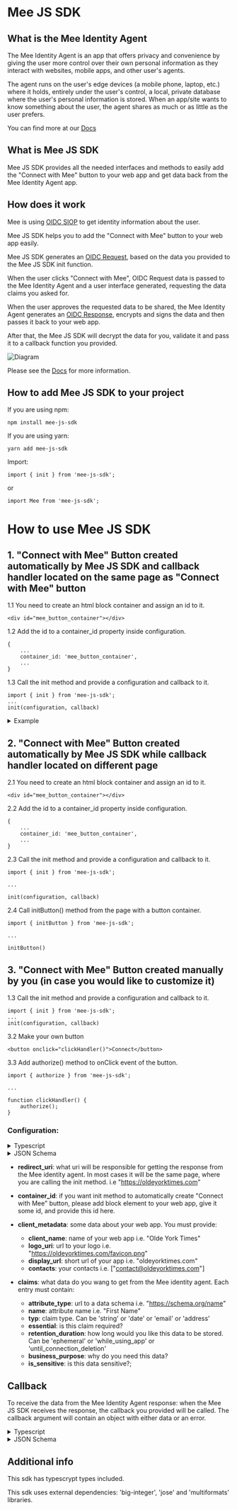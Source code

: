 # Mee JS SDK

## What is the Mee Identity Agent

The Mee Identity Agent is an app that offers privacy and convenience by giving the user more control over their own personal information as they interact with websites, mobile apps, and other user's agents.

The agent runs on the user's edge devices (a mobile phone, laptop, etc.) where it holds, entirely under the user's control, a local, private database where the user's personal information is stored. When an app/site wants to know something about the user, the agent shares as much or as little as the user prefers.

You can find more at our [Docs](https://docs-dev.mee.foundation/Identity_agent.html)

## What is Mee JS SDK

Mee JS SDK provides all the needed interfaces and methods to easily add the "Connect with Mee" button to your web app and get data back from the Mee Identity Agent app.

## How does it work

Mee is using [OIDC SIOP](https://openid.net/specs/openid-connect-self-issued-v2-1_0.html) to get identity information about the user.

Mee JS SDK helps you to add the "Connect with Mee" button to your web app easily.

Mee JS SDK generates an [OIDC Request](https://openid.net/specs/openid-connect-core-1_0.html#SelfIssuedRequest), based on the data you provided to the Mee JS SDK init function.

When the user clicks "Connect with Mee", OIDC Request data is passed to the Mee Identity Agent and a user interface generated, requesting the data claims you asked for.

When the user approves the requested data to be shared, the Mee Identity Agent generates an [OIDC Response](https://openid.net/specs/openid-connect-core-1_0.html#SelfIssuedResponse), encrypts and signs the data and then passes it back to your web app.

After that, the Mee JS SDK will decrypt the data for you, validate it and pass it to a callback function you provided.

![Diagram](https://docs-dev.mee.foundation/images/mee-siop-same-device-flow.svg)

Please see the [Docs](https://docs-dev.mee.foundation/Connect_with_Mee.html) for more information.

## How to add Mee JS SDK to your project

If you are using npm:
```
npm install mee-js-sdk
```
If you are using yarn:
```
yarn add mee-js-sdk
```
Import: 
```
import { init } from 'mee-js-sdk';
```
or
```
import Mee from 'mee-js-sdk';
```

# How to use Mee JS SDK

## 1. "Connect with Mee" Button created automatically by Mee JS SDK and callback handler located on the same page as "Connect with Mee" button


1.1 You need to create an html block container and assign an id to it.
```
<div id="mee_button_container"></div>
```

1.2 Add the id to a container_id property inside configuration.
```
{
    ...
    container_id: 'mee_button_container',
    ...
}
```

1.3 Call the init method and provide a configuration and callback to it.
```
import { init } from 'mee-js-sdk';
...
init(configuration, callback)
```
<details>
  <summary>
    Example
  </summary>

```
    init({
    client_metadata: {
      client_name: 'Olde York Times',
      logo_uri: 'https://oldeyorktimes.com/favicon.png',
      display_url: 'oldeyorktimes.com',
      contacts: [],
    },
    redirect_uri: 'https://oldeyorktimes.com',
    container_id: 'mee_button_container',
    claims: {
      id_token: {
        last_name: {
          attribute_type: 'https://schema.org/name',
          name: 'Last Name',
          typ: 'string',
          essential: true,
          retention_duration: "",
          business_purpose: '',
          is_sensitive: true,
        },
        first_name: {
          attribute_type: 'https://schema.org/name',
          name: 'First Name',
          typ: 'string',
          essential: false,
          retention_duration: MeeConsentDuration.ephemeral,
          business_purpose: '',
          is_sensitive: true,
        },
      },
    },
  }, (data) => {
      console.log(data);
    }
  });
```
</details>

## 2. "Connect with Mee" Button created automatically by Mee JS SDK while callback handler located on different page

2.1 You need to create an html block container and assign an id to it.
```
<div id="mee_button_container"></div>
```

2.2 Add the id to a container_id property inside configuration.
```
{
    ...
    container_id: 'mee_button_container',
    ...
}
```

2.3 Call the init method and provide a configuration and callback to it.
```
import { init } from 'mee-js-sdk';

...

init(configuration, callback)
```

2.4 Call initButton() method from the page with a button container.
```
import { initButton } from 'mee-js-sdk';

...

initButton()
```

## 3. "Connect with Mee" Button created manually by you (in case you would like to customize it)

1.3 Call the init method and provide a configuration and callback to it.
```
import { init } from 'mee-js-sdk';
...
init(configuration, callback)
```

3.2 Make your own button
```
<button onclick="clickHandler()">Connect</button>
```

3.3 Add authorize() method to onClick event of the button.

```
import { authorize } from 'mee-js-sdk';

...

function clickHandler() {
	authorize();
}

```

### Configuration: 
<details>
  <summary>
    Typescript
  </summary>
  
```
  interface MeeConfiguration {
      claims?: {
        id_token?: {
          [name: string]: {
              attribute_type: string;
              name: string;
              typ: 'string' | 'date' | 'email' | 'address';
              essential: boolean;
              retention_duration: "ephemeral" | "while_using_app" | "until_connection_deletion"
              business_purpose: string;
              is_sensitive: boolean;
          }
        }
      };
      client_metadata: {
          client_name: string;
          logo_uri: string;
          display_url: string;
          contacts: string[];
      }
      container_id?: string; 
      redirect_uri: string;
  }
```
</details>

<details>
  <summary>
    JSON Schema
  </summary>
  
```
 {
  "$schema": "http://json-schema.org/draft-04/schema#",
  "type": "object",
  "properties": {
    "client_metadata": {
      "type": "object",
      "properties": {
        "client_name": {
          "type": "string"
        },
        "logo_uri": {
          "type": "string",
          "format": "uri"
        },
        "display_url": {
          "type": "string",
          "format": "uri"
        },
        "contacts": {
          "type": "array",
          "items": [
            {
              "type": "string"
            }
          ]
        }
      },
      "required": [
        "client_name",
        "logo_uri",
        "display_url",
        "contacts"
      ]
    },
    "redirect_uri": {
      "type": "string"
    },
    "container_id": {
      "type": "string"
    },
    "claims": {
      "type": "object",
      "properties": {
        "id_token": {
          "type": "object",
          "patternProperties": {
            "^.*$": {
              "type": "object",
              "properties": {
                "attribute_type": {
                  "type": "string",
                  "format": "uri"
                },
                "name": {
                  "type": "string"
                },
                "typ": {
                  "type": "string",
                  "enum": ["string", "date", "email"]
                },
                "essential": {
                  "type": "boolean"
                },
                "retention_duration": {
                  "type": "string",
                  "enum": ["ephemeral", "while_using_app", "until_connection_deletion"]
                },
                "business_purpose": {
                  "type": "string"
                },
                "is_sensitive": {
                  "type": "boolean"
                }
              },
              "required": [
                "attribute_type",
                "name",
                "typ",
                "essential",
                "retention_duration",
                "business_purpose",
                "is_sensitive"
              ]
            }
          }
        }
      },
      "required": [
        "id_token"
      ]
    }
  },
  "required": [
    "client_metadata",
    "redirect_uri",
    "claims"
  ]
}
```
</details>

- **redirect_uri**: what uri will be responsible for getting the response from the Mee identity agent.
In most cases it will be the same page, where you are calling the init method. i.e  "https://oldeyorktimes.com"
- **container_id**: if you want init method to automatically create "Connect with Mee" button, please add block element to your web app, give it some id, and provide this id here.
- **client_metadata**: some data about your web app.
You must provide:
  - **client_name**: name of your web app i.e. "Olde York Times"
  - **logo_uri**: url to your logo i.e. "https://oldeyorktimes.com/favicon.png"
  - **display_url**: short url of your app i.e. "oldeyorktimes.com"
  - **contacts**: your contacts i.e. ["contact@oldeyorktimes.com"]

- **claims**: what data do you wang to get from the Mee identity agent.
Each entry must contain:
  - **attribute_type**: url to a data schema i.e. "https://schema.org/name"
  - **name**: attribute name i.e. "First Name"
  - **typ**: claim type. Can be 'string' or 'date' or 'email' or 'address'
  - **essential**: is this claim required?
  - **retention_duration**: how long would you like this data to be stored. Can be 'ephemeral' or 'while_using_app' or 'until_connection_deletion'
  - **business_purpose**: why do you need this data?
  - **is_sensitive**: is this data sensitive?;

## Callback 
  To receive the data from the Mee Identity Agent response: when the Mee JS SDK receives the response, the callback you provided will be called. The callback argument will contain an object with either data or an error.
<details>
  <summary>
    Typescript
  </summary>

```
  {
    data?: {
      [name: string]: string
    };
    error?: {
      error: string;
      error_description: string;
    }
  }
```
Data will contain claims you required and "did" claim - unique user identifier. 
</details>
  
<details>
  <summary>
    JSON Schema
  </summary>

response can contain either data
```
{
  "$schema": "http://json-schema.org/draft-04/schema#",
  "type": "object",
  "properties": {
    "data": {
      "type": "object",
      "patternProperties": {
        "^.*$": {
          "type": "string"
        }
      },
      "required": ["did"]
    },
    "error": {
      "type": "object",
      "properties": {
        "error": {
          "type": "string",
          "enum": [
            "invalid_scope", 
            "unauthorized_client", 
            "access_denied", 
            "unsupported_response_type", 
            "server_error",
            "temporarily_unavailable",
            "interaction_required",
            "login_required",
            "account_selection_required",
            "consent_required",
            "invalid_request_uri",
            "invalid_request_object",
            "request_not_supported",
            "request_uri_not_supported",
            "registration_not_supported",
            "user_cancelled",
            "registration_value_not_supported",
            "subject_syntax_types_not_supported",
            "invalid_registration_uri",
            "invalid_registration_object",
            "validation_failed",
            "request_malformed",
            "unknown_error"
          ]
        },
        "error_description": {
          "type": "string"
        }
      },
      "required": [
        "error",
        "error_description"
      ]
    }
  }
}
```

</details>

## Additional info
This sdk has typescrypt types included.

This sdk uses external dependencies: 'big-integer', 'jose' and 'multiformats' libraries.

